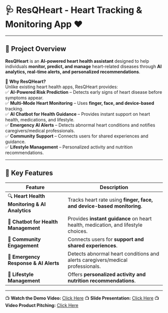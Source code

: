 # 🩺 ResQHeart - Heart Tracking & Monitoring App ❤️

---

## 🎯 **Project Overview**
**ResQHeart** is an **AI-powered heart health assistant** designed to help individuals **monitor, predict, and manage** heart-related diseases through **AI analytics, real-time alerts, and personalized recommendations**.  

🔹 **Why ResQHeart?**  
Unlike existing heart health apps, ResQHeart provides:  
✅ **AI-Powered Risk Prediction** – Detects early signs of heart disease before symptoms appear.  
✅ **Multi-Mode Heart Monitoring** – Uses **finger, face, and device-based** tracking.  
✅ **AI Chatbot for Health Guidance** – Provides instant support on heart health, medications, and lifestyle.  
✅ **Emergency AI Alerts** – Detects abnormal heart conditions and notifies caregivers/medical professionals.  
✅ **Community Support** – Connects users for shared experiences and guidance.  
✅ **Lifestyle Management** – Personalized activity and nutrition recommendations.

---

## 📲 **Key Features**
| Feature | Description |
|---------|------------|
| 🔍 **Heart Health Monitoring & AI Analytics** | Tracks heart rate using **finger, face, and device-based monitoring**. |
| 🤖 **Chatbot for Health Management** | Provides **instant guidance** on heart health, medication, and lifestyle choices. |
| 🏥 **Community Engagement** | Connects users for **support and shared experiences**. |
| 🚨 **Emergency Response & AI Alerts** | Detects abnormal heart conditions and alerts caregivers/medical professionals. |
| 🏃 **Lifestyle Management** | Offers **personalized activity and nutrition recommendations**. |

---

📺 **Watch the Demo Video:** [Click Here]("")
📺 **Slide Presentation:** [Click Here](https://www.canva.com/design/DAGiiHP5W0g/okMKSFFL_2sSAkrTbB2TFQ/edit)
📺 **Video Product Pitching:** [Click Here]("")
